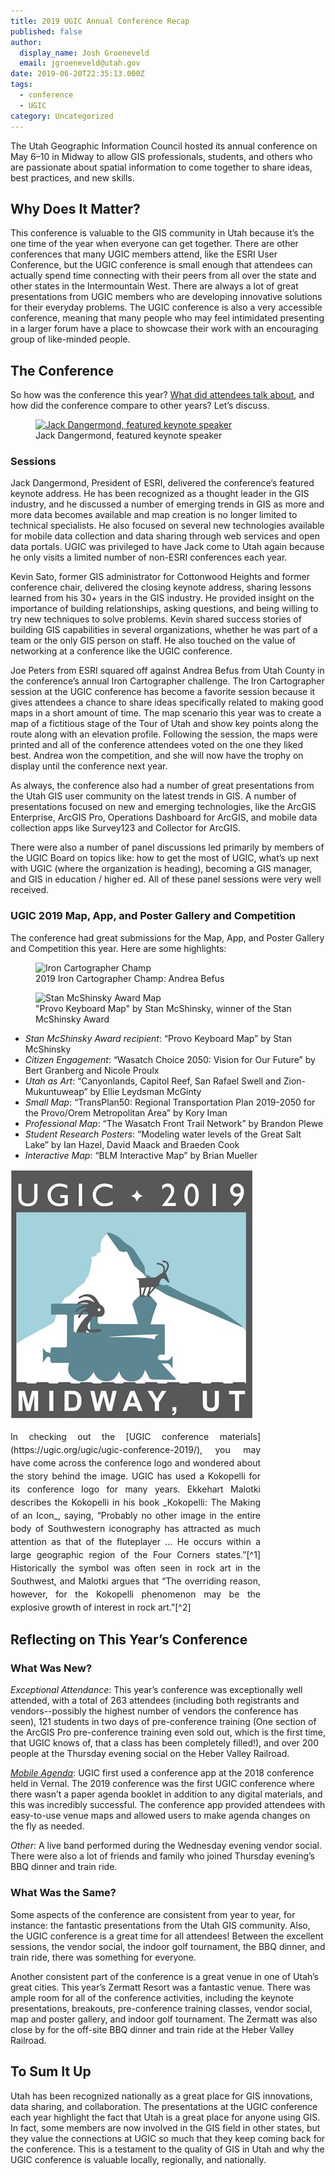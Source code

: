 ```yaml
---
title: 2019 UGIC Annual Conference Recap
published: false
author:
  display_name: Josh Groeneveld
  email: jgroeneveld@utah.gov
date: 2019-06-20T22:35:13.000Z
tags:
  - conference
  - UGIC
category: Uncategorized
---
```


The Utah Geographic Information Council hosted its annual conference on May 6–10 in Midway to allow GIS professionals, students, and others who are passionate about spatial information to come together to share ideas, best practices, and new skills.

## Why Does It Matter?

This conference is valuable to the GIS community in Utah because it’s the one time of the year when everyone can get together. There are other conferences that many UGIC members attend, like the ESRI User Conference, but the UGIC conference is small enough that attendees can actually spend time connecting with their peers from all over the state and other states in the Intermountain West. There are always a lot of great presentations from UGIC members who are developing innovative solutions for their everyday problems. The UGIC conference is also a very accessible conference, meaning that many people who may feel intimidated presenting in a larger forum have a place to showcase their work with an encouraging group of like-minded people.

## The Conference

So how was the conference this year? [What did attendees talk about](https://drive.google.com/drive/folders/14svh-48imju91bsyYcB1zw2yRdy9w8fW), and how did the conference compare to other years? Let’s discuss.

<figure class="caption caption--right">
  <a href="/images/404.png" title="click to see the full sized image">
    <img class="caption__image" src="/images/404.png" alt="Jack Dangermond, featured keynote speaker" loading="lazy" />
  </a>
  <figcaption class="caption__text" markdown="span">Jack Dangermond, featured keynote speaker</figcaption>
</figure>

### Sessions

Jack Dangermond, President of ESRI, delivered the conference’s featured keynote address. He has been recognized as a thought leader in the GIS industry, and he discussed a number of emerging trends in GIS as more and more data becomes available and map creation is no longer limited to technical specialists. He also focused on several new technologies available for mobile data collection and data sharing through web services and open data portals. UGIC was privileged to have Jack come to Utah again because he only visits a limited number of non-ESRI conferences each year.

Kevin Sato, former GIS administrator for Cottonwood Heights and former conference chair, delivered the closing keynote address, sharing lessons learned from his 30+ years in the GIS industry. He provided insight on the importance of building relationships, asking questions, and being willing to try new techniques to solve problems. Kevin shared success stories of building GIS capabilities in several organizations, whether he was part of a team or the only GIS person on staff. He also touched on the value of networking at a conference like the UGIC conference.

Joe Peters from ESRI squared off against Andrea Befus from Utah County in the conference’s annual Iron Cartographer challenge. The Iron Cartographer session at the UGIC conference has become a favorite session because it gives attendees a chance to share ideas specifically related to making good maps in a short amount of time. The map scenario this year was to create a map of a fictitious stage of the Tour of Utah and show key points along the route along with an elevation profile. Following the session, the maps were printed and all of the conference attendees voted on the one they liked best. Andrea won the competition, and she will now have the trophy on display until the conference next year.

As always, the conference also had a number of great presentations from the Utah GIS user community on the latest trends in GIS. A number of presentations focused on new and emerging technologies, like the ArcGIS Enterprise, ArcGIS Pro, Operations Dashboard for ArcGIS, and mobile data collection apps like Survey123 and Collector for ArcGIS.

There were also a number of panel discussions led primarily by members of the UGIC Board on topics like: how to get the most of UGIC, what’s up next with UGIC (where the organization is heading), becoming a GIS manager, and GIS in education / higher ed. All of these panel sessions were very well received.

### UGIC 2019 Map, App, and Poster Gallery and Competition

The conference had great submissions for the Map, App, and Poster Gallery and Competition this year. Here are some highlights:

<figure class="caption caption--right">
  <img class="caption__image" src="/images/404.png" alt="Iron Cartographer Champ" loading="lazy" />
  <figcaption class="caption__text" markdown="span">2019 Iron Cartographer Champ: Andrea Befus</figcaption>
</figure>

<figure class="caption caption--right">
  <img class="caption__image" src="/images/404.png" alt="Stan McShinsky Award Map" loading="lazy" />
  <figcaption class="caption__text">"Provo Keyboard Map" by Stan McShinsky, winner of the Stan McShinsky Award</figcaption>
</figure>

- _Stan McShinsky Award recipient_: “Provo Keyboard Map” by Stan McShinsky
- _Citizen Engagement_: “Wasatch Choice 2050: Vision for Our Future” by Bert Granberg and Nicole Proulx
- _Utah as Art_: “Canyonlands, Capitol Reef, San Rafael Swell and Zion-Mukuntuweap” by Ellie Leydsman McGinty
- _Small Map_: “TransPlan50: Regional Transportation Plan 2019-2050 for the Provo/Orem Metropolitan Area” by Kory Iman
- _Professional Map_: “The Wasatch Front Trail Network” by Brandon Plewe
- _Student Research Posters_: “Modeling water levels of the Great Salt Lake” by Ian Hazel, David Maack and Braeden Cook
- _Interactive Map_: “BLM Interactive Map” by Brian Mueller

![ugic 2019 conference logo](../../images/pillar-blog/2019-06-20-2019-ugic-annual-conference-recap/ugicconferencelogo.jpg)

<figcaption class="caption__text" markdown="span" style="text-align:justify;max-width:400px;line-height:1.5">In checking out the [UGIC conference materials](https://ugic.org/ugic/ugic-conference-2019/), you may have come across the conference logo and wondered about the story behind the image. UGIC has used a Kokopelli for its conference logo for many years. Ekkehart Malotki describes the Kokopelli in his book _Kokopelli: The Making of an Icon_, saying, “Probably no other image in the entire body of Southwestern iconography has attracted as much attention as that of the fluteplayer ... He occurs within a large geographic region of the Four Corners states.”[^1] Historically the symbol was often seen in rock art in the Southwest, and Malotki argues that “The overriding reason, however, for the Kokopelli phenomenon may be the explosive growth of interest in rock art.”[^2]</figcaption>

## Reflecting on This Year’s Conference

### What Was New?

_Exceptional Attendance_: This year’s conference was exceptionally well attended, with a total of 263 attendees (including both registrants and vendors--possibly the highest number of vendors the conference has seen), 121 students in two days of pre-conference training (One section of the ArcGIS Pro pre-conference training even sold out, which is the first time, that UGIC knows of, that a class has been completely filled!), and over 200 people at the Thursday evening social on the Heber Valley Railroad.

[_Mobile Agenda_](https://website.webmobi.com/ugic2019): UGIC first used a conference app at the 2018 conference held in Vernal. The 2019 conference was the first UGIC conference where there wasn’t a paper agenda booklet in addition to any digital materials, and this was incredibly successful. The conference app provided attendees with easy-to-use venue maps and allowed users to make agenda changes on the fly as needed.

_Other_: A live band performed during the Wednesday evening vendor social. There were also a lot of friends and family who joined Thursday evening’s BBQ dinner and train ride.

### What Was the Same?

Some aspects of the conference are consistent from year to year, for instance: the fantastic presentations from the Utah GIS community. Also, the UGIC conference is a great time for all attendees! Between the excellent sessions, the vendor social, the indoor golf tournament, the BBQ dinner, and train ride, there was something for everyone.

Another consistent part of the conference is a great venue in one of Utah’s great cities. This year’s Zermatt Resort was a fantastic venue. There was ample room for all of the conference activities, including the keynote presentations, breakouts, pre-conference training classes, vendor social, map and poster gallery, and indoor golf tournament. The Zermatt was also close by for the off-site BBQ dinner and train ride at the Heber Valley Railroad.

## To Sum It Up

Utah has been recognized nationally as a great place for GIS innovations, data sharing, and collaboration. The presentations at the UGIC conference each year highlight the fact that Utah is a great place for anyone using GIS. In fact, some members are now involved in the GIS field in other states, but they value the connections at UGIC so much that they keep coming back for the conference. This is a testament to the quality of GIS in Utah and why the UGIC conference is valuable locally, regionally, and nationally.

[^1]: Malotki, Ekkehart. _Kokopelli: The Making of an Icon_. (Lincoln, Nebraska: University of Nebraska Press). p. 1. Accessed via [Google Books](https://books.google.com/books?hl=en&lr=&id=qqOgjiqa7R4C&oi=fnd&pg=PR8&dq=kokopelli&ots=MXUc6Y_0p3&sig=wnVth6vhV-52Jpy4CliANmeSBpA#v=onepage&q=the%20overriding%20reason&f=false) on June 20, 2019.
[^2]: Malotki. _Kokopelli: The Making of an Icon_. p 4.
